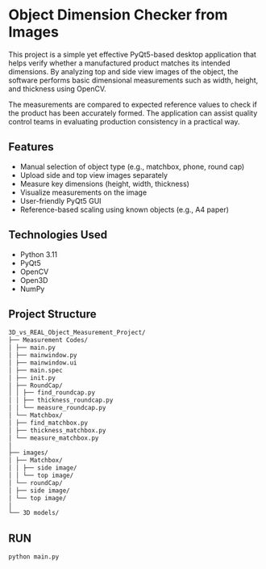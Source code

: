#  Object Dimension Checker from Images

This project is a simple yet effective PyQt5-based desktop application that helps verify whether a manufactured product matches its intended dimensions. By analyzing top and side view images of the object, the software performs basic dimensional measurements such as width, height, and thickness using OpenCV.

The measurements are compared to expected reference values to check if the product has been accurately formed. The application can assist quality control teams in evaluating production consistency in a practical way.

##  Features

- Manual selection of object type (e.g., matchbox, phone, round cap)
- Upload side and top view images separately
- Measure key dimensions (height, width, thickness)
- Visualize measurements on the image
- User-friendly PyQt5 GUI
- Reference-based scaling using known objects (e.g., A4 paper)

##  Technologies Used

- Python 3.11
- PyQt5
- OpenCV
- Open3D
- NumPy

## Project Structure
```bash
3D_vs_REAL_Object_Measurement_Project/
├── Measurement Codes/
│ ├── main.py
│ ├── mainwindow.py
│ ├── mainwindow.ui
│ ├── main.spec
│ ├── init.py
│ ├── RoundCap/
│ │ ├── find_roundcap.py
│ │ ├── thickness_roundcap.py
│ │ └── measure_roundcap.py
│ └── Matchbox/
│ ├── find_matchbox.py
│ ├── thickness_matchbox.py
│ └── measure_matchbox.py
│
├── images/
│ ├── Matchbox/
│ │ ├── side image/
│ │ └── top image/
│ └── roundCap/
│ ├── side image/
│ └── top image/
│
└── 3D models/
```
## RUN
```bash
python main.py

